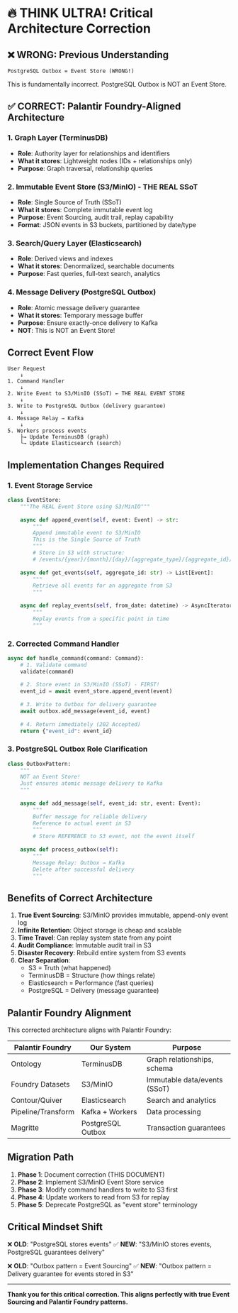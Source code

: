 # 🔥 THINK ULTRA! Critical Architecture Correction

## ❌ WRONG: Previous Understanding

```
PostgreSQL Outbox = Event Store (WRONG!)
```

This is fundamentally incorrect. PostgreSQL Outbox is NOT an Event Store.

## ✅ CORRECT: Palantir Foundry-Aligned Architecture

### 1. Graph Layer (TerminusDB)
- **Role**: Authority layer for relationships and identifiers
- **What it stores**: Lightweight nodes (IDs + relationships only)
- **Purpose**: Graph traversal, relationship queries

### 2. Immutable Event Store (S3/MinIO) - THE REAL SSoT
- **Role**: Single Source of Truth (SSoT)
- **What it stores**: Complete immutable event log
- **Purpose**: Event Sourcing, audit trail, replay capability
- **Format**: JSON events in S3 buckets, partitioned by date/type

### 3. Search/Query Layer (Elasticsearch)
- **Role**: Derived views and indexes
- **What it stores**: Denormalized, searchable documents
- **Purpose**: Fast queries, full-text search, analytics

### 4. Message Delivery (PostgreSQL Outbox)
- **Role**: Atomic message delivery guarantee
- **What it stores**: Temporary message buffer
- **Purpose**: Ensure exactly-once delivery to Kafka
- **NOT**: This is NOT an Event Store!

## Correct Event Flow

```
User Request
    ↓
1. Command Handler
    ↓
2. Write Event to S3/MinIO (SSoT) ← THE REAL EVENT STORE
    ↓
3. Write to PostgreSQL Outbox (delivery guarantee)
    ↓
4. Message Relay → Kafka
    ↓
5. Workers process events
    ├→ Update TerminusDB (graph)
    └→ Update Elasticsearch (search)
```

## Implementation Changes Required

### 1. Event Storage Service
```python
class EventStore:
    """The REAL Event Store using S3/MinIO"""
    
    async def append_event(self, event: Event) -> str:
        """
        Append immutable event to S3/MinIO
        This is the Single Source of Truth
        """
        # Store in S3 with structure:
        # /events/{year}/{month}/{day}/{aggregate_type}/{aggregate_id}/{event_id}.json
        
    async def get_events(self, aggregate_id: str) -> List[Event]:
        """
        Retrieve all events for an aggregate from S3
        """
        
    async def replay_events(self, from_date: datetime) -> AsyncIterator[Event]:
        """
        Replay events from a specific point in time
        """
```

### 2. Corrected Command Handler
```python
async def handle_command(command: Command):
    # 1. Validate command
    validate(command)
    
    # 2. Store event in S3/MinIO (SSoT) - FIRST!
    event_id = await event_store.append_event(event)
    
    # 3. Write to Outbox for delivery guarantee
    await outbox.add_message(event_id, event)
    
    # 4. Return immediately (202 Accepted)
    return {"event_id": event_id}
```

### 3. PostgreSQL Outbox Role Clarification
```python
class OutboxPattern:
    """
    NOT an Event Store!
    Just ensures atomic message delivery to Kafka
    """
    
    async def add_message(self, event_id: str, event: Event):
        """
        Buffer message for reliable delivery
        Reference to actual event in S3
        """
        # Store REFERENCE to S3 event, not the event itself
        
    async def process_outbox(self):
        """
        Message Relay: Outbox → Kafka
        Delete after successful delivery
        """
```

## Benefits of Correct Architecture

1. **True Event Sourcing**: S3/MinIO provides immutable, append-only event log
2. **Infinite Retention**: Object storage is cheap and scalable
3. **Time Travel**: Can replay system state from any point
4. **Audit Compliance**: Immutable audit trail in S3
5. **Disaster Recovery**: Rebuild entire system from S3 events
6. **Clear Separation**: 
   - S3 = Truth (what happened)
   - TerminusDB = Structure (how things relate)
   - Elasticsearch = Performance (fast queries)
   - PostgreSQL = Delivery (message guarantee)

## Palantir Foundry Alignment

This corrected architecture aligns with Palantir Foundry:

| Palantir Foundry | Our System | Purpose |
|------------------|------------|---------|
| Ontology | TerminusDB | Graph relationships, schema |
| Foundry Datasets | S3/MinIO | Immutable data/events (SSoT) |
| Contour/Quiver | Elasticsearch | Search and analytics |
| Pipeline/Transform | Kafka + Workers | Data processing |
| Magritte | PostgreSQL Outbox | Transaction guarantees |

## Migration Path

1. **Phase 1**: Document correction (THIS DOCUMENT)
2. **Phase 2**: Implement S3/MinIO Event Store service
3. **Phase 3**: Modify command handlers to write to S3 first
4. **Phase 4**: Update workers to read from S3 for replay
5. **Phase 5**: Deprecate PostgreSQL as "event store" terminology

## Critical Mindset Shift

❌ **OLD**: "PostgreSQL stores events"
✅ **NEW**: "S3/MinIO stores events, PostgreSQL guarantees delivery"

❌ **OLD**: "Outbox pattern = Event Sourcing"
✅ **NEW**: "Outbox pattern = Delivery guarantee for events stored in S3"

---

**Thank you for this critical correction. This aligns perfectly with true Event Sourcing and Palantir Foundry patterns.**